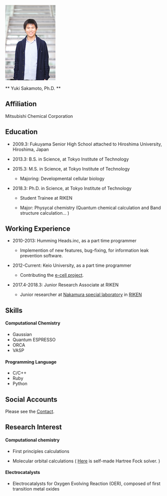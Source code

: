![myphoto](/images/yuki_sakamoto_240.png)

** Yuki Sakamoto, Ph.D. **

## Affiliation

Mitsubishi Chemical Corporation

## Education

- 2009.3:     Fukuyama Senior High School attached to Hiroshima University, Hiroshima, Japan

- 2013.3:     B.S. in Science, at Tokyo Institute of Technology

- 2015.3:     M.S. in Science, at Tokyo Institute of Technology

	- Majoring: Developmental cellular biology

- 2018.3:     Ph.D. in Science, at Tokyo Institute of Technology

	- Student Trainee at RIKEN

	- Major: Physycal chemistry (Quantum chemical calculation and Band structure calculation... )
		

## Working Experience

- 2010-2013:	Humming Heads.inc, as a part time programmer

	- Implemention of new features, bug-fixing, for information leak prevention software.

- 2012-Current:	Keio University, as a part time programmer

	- Contributing the [e-cell project](http://www.e-cell.org/).

- 2017.4-2018.3:     Junior Research Associate at RIKEN

    - Junior researcher at [Nakamura special laboratory](http://www.riken.jp/photoandsonic/index.html) in [RIKEN](http://www.riken.jp)


## Skills

#### Computational Chemistry
- Gaussian
- Quantum ESPRESSO
- ORCA
- VASP

#### Programming Language
- C/C++
- Ruby
- Python

## Social Accounts

Please see the [Contact](contact.md).


## Research Interest

#### Computational chemistry

- First principles calculations

- Molecular orbital calculations ( [Here](https://github.com/YukiSakamoto/HartreeFock_solver) is self-made Hartree Fock solver. )

#### Electrocatalysts

- Electrocatalysts for Oxygen Evolving Reaction (OER), composed of first transition metal oxides

